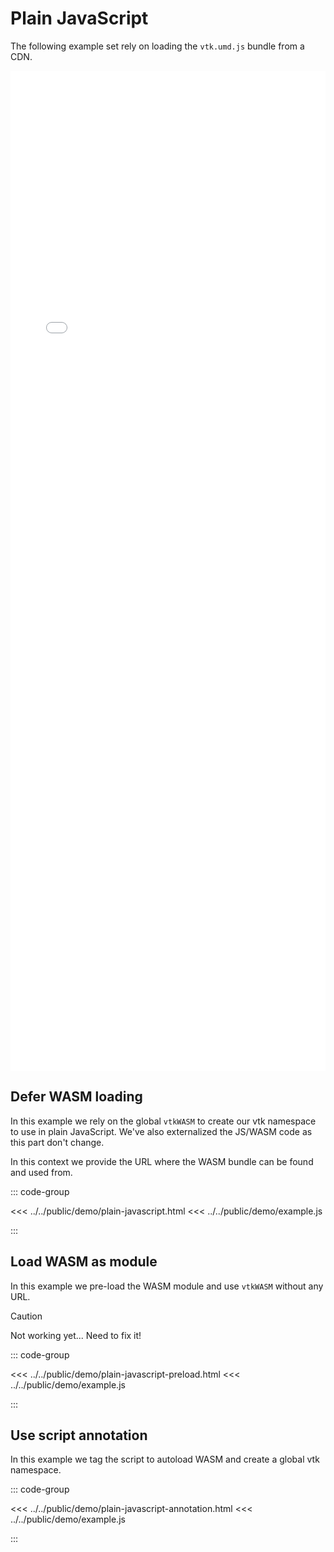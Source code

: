 # Plain JavaScript

The following example set rely on loading the `vtk.umd.js` bundle from a CDN.

<iframe src="/vtk-wasm/demo/plain-javascript.html" style="width: 100%; height: 40vh; border: none;"></iframe>

## Defer WASM loading

In this example we rely on the global `vtkWASM` to create our vtk namespace to use in plain JavaScript.
We've also externalized the JS/WASM code as this part don't change.

In this context we provide the URL where the WASM bundle can be found and used from.

::: code-group

<<< ../../public/demo/plain-javascript.html
<<< ../../public/demo/example.js

:::

## Load WASM as module

In this example we pre-load the WASM module and use `vtkWASM` without any URL.

> [!CAUTION]
> Not working yet... Need to fix it!

::: code-group

<<< ../../public/demo/plain-javascript-preload.html
<<< ../../public/demo/example.js

:::


## Use script annotation

In this example we tag the script to autoload WASM and create a global vtk namespace.

::: code-group

<<< ../../public/demo/plain-javascript-annotation.html
<<< ../../public/demo/example.js

:::